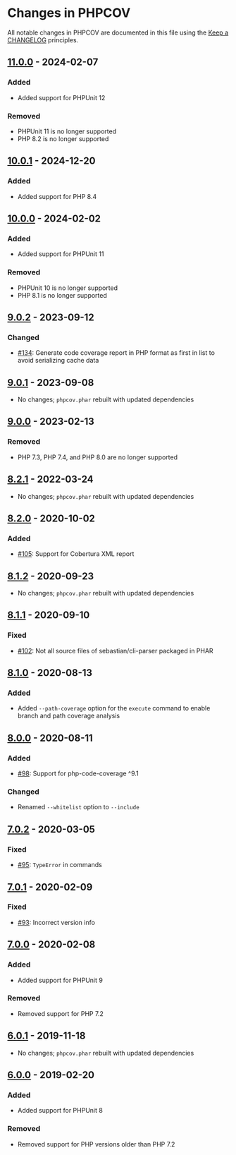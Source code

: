 # Changes in PHPCOV

All notable changes in PHPCOV are documented in this file using the [Keep a CHANGELOG](https://keepachangelog.com/) principles.

## [11.0.0] - 2024-02-07

### Added

* Added support for PHPUnit 12

### Removed

* PHPUnit 11 is no longer supported
* PHP 8.2 is no longer supported

## [10.0.1] - 2024-12-20

### Added

* Added support for PHP 8.4

## [10.0.0] - 2024-02-02

### Added

* Added support for PHPUnit 11

### Removed

* PHPUnit 10 is no longer supported
* PHP 8.1 is no longer supported

## [9.0.2] - 2023-09-12

### Changed

* [#134](https://github.com/sebastianbergmann/phpcov/pull/134): Generate code coverage report in PHP format as first in list to avoid serializing cache data

## [9.0.1] - 2023-09-08

* No changes; `phpcov.phar` rebuilt with updated dependencies

## [9.0.0] - 2023-02-13

### Removed

* PHP 7.3, PHP 7.4, and PHP 8.0 are no longer supported

## [8.2.1] - 2022-03-24

* No changes; `phpcov.phar` rebuilt with updated dependencies

## [8.2.0] - 2020-10-02

### Added

* [#105](https://github.com/sebastianbergmann/phpcov/pull/105): Support for Cobertura XML report

## [8.1.2] - 2020-09-23

* No changes; `phpcov.phar` rebuilt with updated dependencies

## [8.1.1] - 2020-09-10

### Fixed

* [#102](https://github.com/sebastianbergmann/phpcov/issues/102): Not all source files of sebastian/cli-parser packaged in PHAR

## [8.1.0] - 2020-08-13

### Added

* Added `--path-coverage` option for the `execute` command to enable branch and path coverage analysis

## [8.0.0] - 2020-08-11

### Added

* [#98](https://github.com/sebastianbergmann/phpcov/issues/98): Support for php-code-coverage ^9.1

### Changed

* Renamed `--whitelist` option to `--include`

## [7.0.2] - 2020-03-05

### Fixed

* [#95](https://github.com/sebastianbergmann/phpcov/pull/95): `TypeError` in commands

## [7.0.1] - 2020-02-09

### Fixed

* [#93](https://github.com/sebastianbergmann/phpcov/issues/93): Incorrect version info

## [7.0.0] - 2020-02-08

### Added

* Added support for PHPUnit 9

### Removed

* Removed support for PHP 7.2

## [6.0.1] - 2019-11-18

* No changes; `phpcov.phar` rebuilt with updated dependencies

## [6.0.0] - 2019-02-20

### Added

* Added support for PHPUnit 8

### Removed

* Removed support for PHP versions older than PHP 7.2

[11.0.0]: https://github.com/sebastianbergmann/phpcov/compare/10.0.1...11.0.0
[10.0.1]: https://github.com/sebastianbergmann/phpcov/compare/10.0.0...10.0.1
[10.0.0]: https://github.com/sebastianbergmann/phpcov/compare/9.0.2...10.0.0
[9.0.2]: https://github.com/sebastianbergmann/phpcov/compare/9.0.1...9.0.2
[9.0.1]: https://github.com/sebastianbergmann/phpcov/compare/9.0.0...9.0.1
[9.0.0]: https://github.com/sebastianbergmann/phpcov/compare/8.2.1...9.0.0
[8.2.1]: https://github.com/sebastianbergmann/phpcov/compare/8.2.0...8.2.1
[8.2.0]: https://github.com/sebastianbergmann/phpcov/compare/8.1.2...8.2.0
[8.1.2]: https://github.com/sebastianbergmann/phpcov/compare/8.1.1...8.1.2
[8.1.1]: https://github.com/sebastianbergmann/phpcov/compare/8.1.0...8.1.1
[8.1.0]: https://github.com/sebastianbergmann/phpcov/compare/8.0.0...8.1.0
[8.0.0]: https://github.com/sebastianbergmann/phpcov/compare/7.0.2...8.0.0
[7.0.2]: https://github.com/sebastianbergmann/phpcov/compare/7.0.1...7.0.2
[7.0.1]: https://github.com/sebastianbergmann/phpcov/compare/7.0.0...7.0.1
[7.0.0]: https://github.com/sebastianbergmann/phpcov/compare/6.0.1...7.0.0
[6.0.1]: https://github.com/sebastianbergmann/phpcov/compare/6.0.0...6.0.1
[6.0.0]: https://github.com/sebastianbergmann/phpcov/compare/5.0.0...6.0.0

